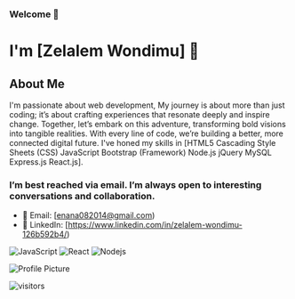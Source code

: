 ### Welcome 👋

#  I'm [Zelalem Wondimu] 👋

## About Me
I'm passionate about web development, My journey is about more than just coding; it’s about crafting experiences that resonate deeply and inspire change. Together, let’s embark on this adventure, transforming bold visions into tangible realities. With every line of code, we’re building a better, more connected digital future. I've honed my skills in [HTML5
Cascading Style Sheets (CSS)
JavaScript
Bootstrap (Framework)
Node.js
jQuery
MySQL
Express.js
React.js].

### I’m best reached via email. I’m always open to interesting conversations and collaboration.

- 📧 Email: [enana082014@gmail.com)
- 🔗 LinkedIn: [https://www.linkedin.com/in/zelalem-wondimu-126b592b4/)

![JavaScript](https://img.shields.io/badge/-JavaScript-F7DF1E?style=flat-square&logo=javascript&logoColor=black)
![React](https://img.shields.io/badge/-React-61DAFB?style=flat-square&logo=react&logoColor=black)
![Nodejs](https://img.shields.io/badge/-Nodejs-339933?style=flat-square&logo=Node.js&logoColor=white)

<!-- Change the `![](image-url)` below to your profile picture URL -->
![Profile Picture](image-url)

<!-- Visitor badge -->
![visitors](https://visitor-badge.glitch.me/badge?page_id=Zele916.Zele916)
